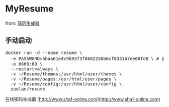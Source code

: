 # MyResume 

from: [简历生成器](https://github.com/izuolan/zresume)</br>

## 手动启动

<pre>
docker run -d --name resume \
  -e PASSWORD=5baa61e4c9b93f3f0682250b6cf8331b7ee68fd8 \ # 此为"password"的sha_1混淆
  -p 6666:80 \
  --restart=always \
  -v ~/Resume/themes:/usr/html/user/themes \
  -v ~/Resume/pages:/usr/html/user/pages \
  -v ~/Resume/config:/usr/html/user/config \
  zuolan/resume
</pre>
在线密码生成器 [http://www.sha1-online.com](http://www.sha1-online.com)<br/>



